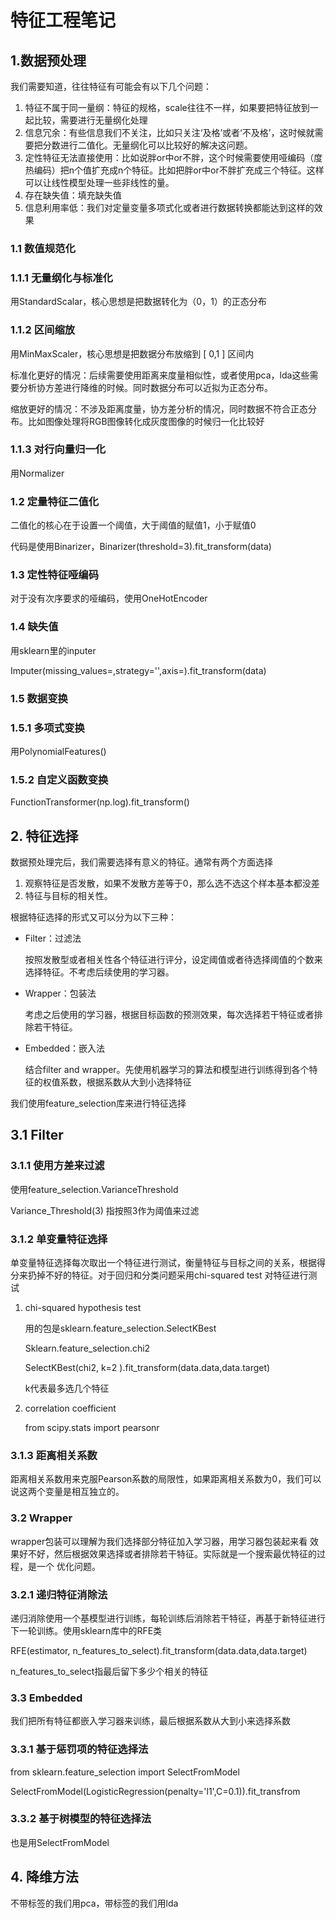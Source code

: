 # 特征工程笔记

## 1.数据预处理

我们需要知道，往往特征有可能会有以下几个问题：

1. 特征不属于同一量纲：特征的规格，scale往往不一样，如果要把特征放到一起比较，需要进行无量纲化处理
2. 信息冗余：有些信息我们不关注，比如只关注‘及格’或者‘不及格’，这时候就需要把分数进行二值化。无量纲化可以比较好的解决这问题。
3. 定性特征无法直接使用：比如说胖or中or不胖，这个时候需要使用哑编码（度热编码）把n个值扩充成n个特征。比如把胖or中or不胖扩充成三个特征。这样可以让线性模型处理一些非线性的量。
4. 存在缺失值：填充缺失值 
5. 信息利用率低：我们对定量变量多项式化或者进行数据转换都能达到这样的效果

### 1.1 数值规范化

### 1.1.1 无量纲化与标准化

用StandardScalar，核心思想是把数据转化为（0，1）的正态分布

### 1.1.2 区间缩放

用MinMaxScaler，核心思想是把数据分布放缩到 [ 0,1 ] 区间内

标准化更好的情况：后续需要使用距离来度量相似性，或者使用pca，lda这些需要分析协方差进行降维的时候。同时数据分布可以近拟为正态分布。

缩放更好的情况：不涉及距离度量，协方差分析的情况，同时数据不符合正态分布。比如图像处理将RGB图像转化成灰度图像的时候归一化比较好

### 1.1.3 对行向量归一化

用Normalizer

### 1.2 定量特征二值化

二值化的核心在于设置一个阈值，大于阈值的赋值1，小于赋值0

代码是使用Binarizer，Binarizer(threshold=3).fit_transform(data)

### 1.3 定性特征哑编码

对于没有次序要求的哑编码，使用OneHotEncoder

### 1.4 缺失值

用sklearn里的inputer

Imputer(missing_values=,strategy='',axis=).fit_transform(data)

### 1.5 数据变换

### 1.5.1 多项式变换

用PolynomialFeatures()

### 1.5.2 自定义函数变换

FunctionTransformer(np.log).fit_transform()

## 2. 特征选择

数据预处理完后，我们需要选择有意义的特征。通常有两个方面选择

1. 观察特征是否发散，如果不发散方差等于0，那么选不选这个样本基本都没差
2. 特征与目标的相关性。

根据特征选择的形式又可以分为以下三种：

- Filter：过滤法

  按照发散型或者相关性各个特征进行评分，设定阈值或者待选择阈值的个数来选择特征。不考虑后续使用的学习器。

- Wrapper：包装法

  考虑之后使用的学习器，根据目标函数的预测效果，每次选择若干特征或者排除若干特征。

- Embedded：嵌入法

  结合filter and wrapper。先使用机器学习的算法和模型进行训练得到各个特征的权值系数，根据系数从大到小选择特征

我们使用feature_selection库来进行特征选择

## 3.1 Filter

### 3.1.1 使用方差来过滤

使用feature_selection.VarianceThreshold

Variance_Threshold(3) 指按照3作为阈值来过滤

### 3.1.2 单变量特征选择

单变量特征选择每次取出一个特征进行测试，衡量特征与目标之间的关系，根据得分来扔掉不好的特征。对于回归和分类问题采用chi-squared test 对特征进行测试

1. chi-squared hypothesis test

   用的包是sklearn.feature_selection.SelectKBest

   Sklearn.feature_selection.chi2

   SelectKBest(chi2, k=2 ).fit_transform(data.data,data.target)

   k代表最多选几个特征

2. correlation coefficient

   from scipy.stats import pearsonr

### 3.1.3 距离相关系数

距离相关系数用来克服Pearson系数的局限性，如果距离相关系数为0，我们可以说这两个变量是相互独立的。

### 3.2 Wrapper

wrapper包装可以理解为我们选择部分特征加入学习器，用学习器包装起来看 效果好不好，然后根据效果选择或者排除若干特征。实际就是一个搜索最优特征的过程，是一个 优化问题。

### 3.2.1 递归特征消除法

递归消除使用一个基模型进行训练，每轮训练后消除若干特征，再基于新特征进行下一轮训练。使用sklearn库中的RFE类

RFE(estimator, n_features_to_select).fit_transform(data.data,data.target)

n_features_to_select指最后留下多少个相关的特征

### 3.3 Embedded

我们把所有特征都嵌入学习器来训练，最后根据系数从大到小来选择系数

### 3.3.1 基于惩罚项的特征选择法

from sklearn.feature_selection import SelectFromModel

SelectFromModel(LogisticRegression(penalty='l1',C=0.1)).fit_transfrom

### 3.3.2 基于树模型的特征选择法

也是用SelectFromModel

## 4. 降维方法

不带标签的我们用pca，带标签的我们用lda